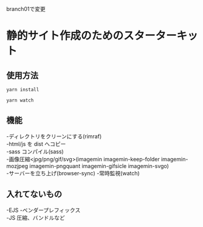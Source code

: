 branch01で変更
# 静的サイト作成のためのスターターキット

## 使用方法

```console
yarn install
```

```console
yarn watch
```

## 機能

-ディレクトリをクリーンにする(rimraf)  
-html/js を dist へコピー  
-sass コンパイル(sass)  
-画像圧縮<jpg/png/gif/svg>(imagemin imagemin-keep-folder imagemin-mozjpeg imagemin-pngquant imagemin-gifsicle imagemin-svgo)  
-サーバーを立ち上げ(browser-sync) -常時監視(watch)

## 入れてないもの

-EJS -ベンダープレフィックス  
-JS 圧縮、バンドルなど
